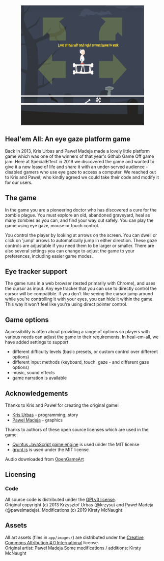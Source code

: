 <p style="text-align:center;"><img src="ScreenshotCrop.PNG" alt="Heal 'em all screenshot" width="400"/></p>

## Heal'em All: An eye gaze platform game

Back in 2013, Kris Urbas and Paweł Madeja made a lovely little platform game which was one of the winners of that year's Github Game Off game jam. Here at SpecialEffect in 2019 we discovered the game and wanted to give it a new lease of life and share it with an under-served audience - disabled gamers who use eye gaze to access a computer. We reached out to Kris and Paweł, who kindly agreed we could take their code and modify it for our users.

## The game

In the game you are a pioneering doctor who has discovered a cure for the zombie plague. You must explore an old, abandoned graveyard, heal as many zombies as you can, and find your way out safely. You can play the game using eye gaze, mouse or touch control. 

You control the player by looking at arrows on the screen. You can dwell or click on 'jump' arrows to automatically jump in either direction. These gaze controls are adjustable if you need them to be larger or smaller. There are also several settings you can change to adjust the game to your preferences, including easier game modes.

## Eye tracker support

The game runs in a web browser (tested primarily with Chrome), and uses the cursor as input. Any eye tracker that you can use to directly control the cursor will be compatible. If you don't like seeing the cursor jump around while you're controlling it with your eyes, you can hide it within the game. This way it won't feel like you're using direct pointer control.

## Game options

Accessibility is often about providing a range of options so players with various needs can adjust the game to their requirements. In heal-em-all, we have added settings to support
- different difficulty levels (basic presets, or custom control over different options)
- different input methods (keyboard, touch, gaze - and different gaze options)
- music, sound effects
- game narration is available

## Acknowledgements 

Thanks to Kris and Paweł for creating the original game!
-   [Kris Urbas](https://twitter.com/krzysu) - programming, story
-   [Pawel Madeja](https://twitter.com/pawelmadeja) - graphics

Thanks to authors of these open source licenses which are used in the game
-   [Quintus JavaScript game engine](http://html5quintus.com/) is used under the MIT license
-   [grunt.js](http://gruntjs.com/) is used under the MIT license

Audio downloaded from [OpenGameArt](http://opengameart.org/)

## Licensing

### Code

All source code is distributed under the [GPLv3 license](LICENSE).  
Original copyright (c) 2013 Krzysztof Urbas (@krzysu) and Paweł Madeja (@pawelmadeja). 
Modifications (c) 2019 Kirsty McNaught 

## Assets

All art assets (files in ``app/images/``) are distributed under the [Creative Commons Attribution 4.0 International](http://creativecommons.org/licenses/by/4.0/) license.  
Original artist: Paweł Madeja
Some modifications / additions: Kirsty McNaught


